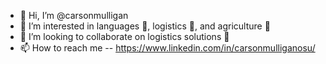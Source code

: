 - 👋 Hi, I’m @carsonmulligan
- 👀 I’m interested in languages 🕺, logistics 🚀, and agriculture 🌿
- 💞️ I’m looking to collaborate on logistics solutions 🚦
- 📫 How to reach me -- https://www.linkedin.com/in/carsonmulliganosu/

<!---
carsonmulligan/carsonmulligan is a ✨ special ✨ repository because its `README.md` (this file) appears on your GitHub profile.
You can click the Preview link to take a look at your changes.
--->
